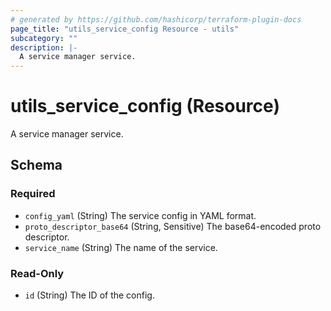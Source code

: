 ```yaml
---
# generated by https://github.com/hashicorp/terraform-plugin-docs
page_title: "utils_service_config Resource - utils"
subcategory: ""
description: |-
  A service manager service.
---
```


# utils_service_config (Resource)

A service manager service.



<!-- schema generated by tfplugindocs -->
## Schema

### Required

- `config_yaml` (String) The service config in YAML format.
- `proto_descriptor_base64` (String, Sensitive) The base64-encoded proto descriptor.
- `service_name` (String) The name of the service.

### Read-Only

- `id` (String) The ID of the config.

